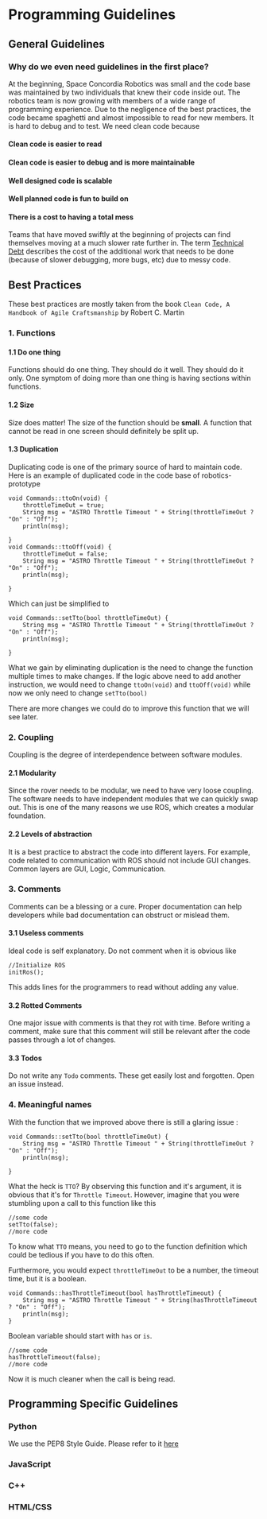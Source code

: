 # Programming Guidelines

## General Guidelines

### Why do we even need guidelines in the first place?

At the beginning, Space Concordia Robotics was small and the code base was maintained by two individuals that knew their code inside out. The robotics team is now growing with members of a wide range of programming experience. Due to the negligence of the best practices, the code became spaghetti and almost impossible to read for new members. It is hard to debug and to test. We need clean code because

#### Clean code is easier to read

#### Clean code is easier to debug and is more maintainable

#### Well designed code is scalable

#### Well planned code is fun to build on

#### There is a cost to having a total mess
Teams that have moved swiftly at the beginning of projects can find themselves moving at a much slower rate further in. The term [Technical Debt](https://en.wikipedia.org/wiki/Technical_debt) describes the cost of the additional work that needs to be done (because of slower debugging, more bugs, etc) due to messy code.

## Best Practices

These best practices are mostly taken from the book `Clean Code, A Handbook of Agile Craftsmanship` by Robert C. Martin 

### 1. Functions

#### 1.1 Do one thing

Functions should do one thing. They should do it well. They should do it only. One symptom of doing more than one thing is having sections within functions.

#### 1.2 Size

Size does matter! The size of the function should be **small**. A function that cannot be read in one screen should definitely be split up.

#### 1.3 Duplication

Duplicating code is one of the primary source of hard to maintain code. Here is an example of duplicated code in the code base of robotics-prototype

```
void Commands::ttoOn(void) {
    throttleTimeOut = true;
    String msg = "ASTRO Throttle Timeout " + String(throttleTimeOut ? "On" : "Off");
    println(msg);

}
void Commands::ttoOff(void) {
    throttleTimeOut = false;
    String msg = "ASTRO Throttle Timeout " + String(throttleTimeOut ? "On" : "Off");
    println(msg);

}
```

Which can just be simplified to

```
void Commands::setTto(bool throttleTimeOut) {
    String msg = "ASTRO Throttle Timeout " + String(throttleTimeOut ? "On" : "Off");
    println(msg);

}
```

What we gain by eliminating duplication is the need to change the function multiple times to make changes. If the logic above need to add another instruction, we would need to change `ttoOn(void)` and `ttoOff(void)` while now we only need to change `setTto(bool)`

There are more changes we could do to improve this function that we will see later.


### 2. Coupling
Coupling is the degree of interdependence between software modules.

#### 2.1 Modularity
Since the rover needs to be modular, we need to have very loose coupling. The software needs to have independent modules that we can quickly swap out. This is one of the many reasons we use ROS, which creates a modular foundation.

#### 2.2 Levels of abstraction
It is a best practice to abstract the code into different layers. For example, code related to communication with ROS should not include GUI changes. Common layers are GUI, Logic, Communication.


### 3. Comments
Comments can be a blessing or a cure. Proper documentation can help developers while bad documentation can obstruct or mislead them.

#### 3.1 Useless comments
Ideal code is self explanatory. Do not comment when it is obvious like

```
//Initialize ROS
initRos();
```

This adds lines for the programmers to read without adding any value.

#### 3.2 Rotted Comments
One major issue with comments is that they rot with time. Before writing a comment, make sure that this comment will still be relevant after the code passes through a lot of changes.

#### 3.3 Todos
Do not write any `Todo` comments. These get easily lost and forgotten. Open an issue instead.
 

### 4. Meaningful names

With the function that we improved above there is still a glaring issue :

```
void Commands::setTto(bool throttleTimeOut) {
    String msg = "ASTRO Throttle Timeout " + String(throttleTimeOut ? "On" : "Off");
    println(msg);

}
```

What the heck is `TTO`? By observing this function and it's argument, it is obvious that it's for `Throttle Timeout`. However, imagine that you were stumbling upon a call to this function like this

```
//some code
setTto(false);
//more code
```
To know what `TTO` means, you need to go to the function definition which could be tedious if you have to do this often.

Furthermore, you would expect `throttleTimeOut` to be a number, the timeout time, but it is a boolean.

```
void Commands::hasThrottleTimeout(bool hasThrottleTimeout) {
    String msg = "ASTRO Throttle Timeout " + String(hasThrottleTimeout ? "On" : "Off");
    println(msg);
}
```

Boolean variable should start with `has` or `is`.


```
//some code
hasThrottleTimeout(false);
//more code
```
Now it is much cleaner when the call is being read.

## Programming Specific Guidelines

### Python

We use the PEP8 Style Guide. Please refer to it [here](https://www.python.org/dev/peps/pep-0008/)

### JavaScript

### C++

### HTML/CSS
